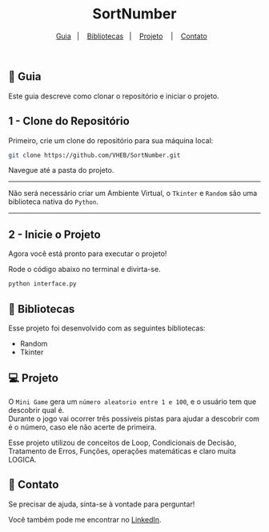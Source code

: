 ﻿<h1 align="center"> SortNumber </h1>


<p align="center">
  <a href="#-guia">Guia</a>&nbsp;&nbsp;&nbsp;|&nbsp;&nbsp;&nbsp;
  <a href="#-Blibliotecas">Bibliotecas</a>&nbsp;&nbsp;&nbsp;|&nbsp;&nbsp;&nbsp;
  <a href="#-projeto">Projeto</a>&nbsp;&nbsp;&nbsp; |&nbsp;&nbsp;&nbsp;
  <a href="#-Contato">Contato</a>&nbsp;&nbsp;&nbsp;
</p>

<br>


## 🚀 **Guia**

Este guia descreve como clonar o repositório e iniciar o projeto.

## 1 - **Clone do Repositório**

Primeiro, crie um clone do repositório para sua máquina local:

```bash
git clone https://github.com/VHEB/SortNumber.git
```

Navegue até a pasta do projeto.

---

Não será necessário criar um Ambiente Virtual, o `Tkinter` e `Random` são uma biblioteca nativa do `Python`.

---

## 2 - **Inicie o Projeto**

Agora você está pronto para executar o projeto!

Rode o código abaixo no terminal e divirta-se.

```bash
python interface.py
```

## :book: **Bibliotecas**

Esse projeto foi desenvolvido com as seguintes bibliotecas:

- Random
- Tkinter

## 💻 **Projeto**

O `Mini Game` gera um `número aleatorio entre 1 e 100`, e o usuário tem que descobrir qual é. <br>
Durante o jogo vai ocorrer três possiveis pistas para ajudar a descobrir com é o número, caso ele não acerte de primeira. <br>

Esse projeto utilizou de conceitos de Loop, Condicionais de Decisão, Tratamento de Erros, Funções, operações matemáticas e claro muita LOGICA.

## :email: **Contato**

Se precisar de ajuda, sinta-se à vontade para perguntar!

Você também pode me encontrar no [LinkedIn](https://www.linkedin.com/in/vitor-heb/).
